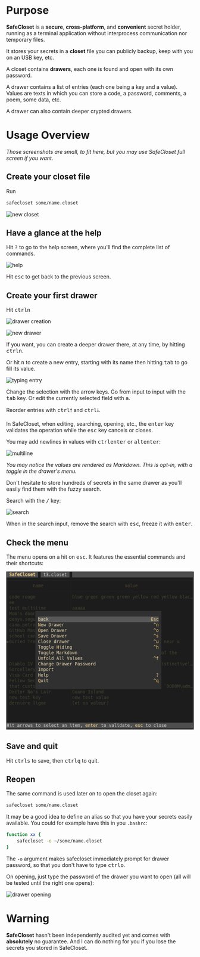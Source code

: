 
# Purpose

**SafeCloset** is a **secure**, **cross-platform**, and **convenient** secret holder, running as a terminal application without interprocess communication nor temporary files.

It stores your secrets in a **closet** file you can publicly backup, keep with you on an USB key, etc.

A closet contains **drawers**, each one is found and open with its own password.

A drawer contains a list of entries (each one being a key and a value).
Values are texts in which you can store a code, a password, comments, a poem, some data, etc.

A drawer can also contain deeper crypted drawers.

# Usage Overview

*Those screenshots are small, to fit here, but you may use SafeCloset full screen if you want.*

## Create your closet file

Run

```bash
safecloset some/name.closet
```

![new closet](img/new-closet.png)

## Have a glance at the help

Hit <kbd>?</kbd> to go to the help screen, where you'll find the complete list of commands.

![help](img/help.png)

Hit <kbd>esc</kbd> to get back to the previous screen.

## Create your first drawer

Hit <kbd>ctrl</kbd><kbd>n</kbd>

![drawer creation](img/drawer-creation.png)

![new drawer](img/new-drawer.png)

If you want, you can create a deeper drawer there, at any time, by hitting <kbd>ctrl</kbd><kbd>n</kbd>.

Or hit <kbd>n</kbd> to create a new entry, starting with its name then hitting <kbd>tab</kbd> to go fill its value.

![typing entry](img/typing-entry.png)

Change the selection with the arrow keys.
Go from input to input with the <kbd>tab</kbd> key. Or edit the currently selected field with <kbd>a</kbd>.

Reorder entries with <kbd>ctrl</kbd><kbd>🠕</kbd> and <kbd>ctrl</kbd><kbd>🠗</kbd>.

In SafeCloset, when editing, searching, opening, etc., the <kbd>enter</kbd> key validates the operation while the <kbd>esc</kbd> key cancels or closes.

You may add newlines in values with <kbd>ctrl</kbd><kbd>enter</kbd> or <kbd>alt</kbd><kbd>enter</kbd>:

![multiline](img/multiline.png)

*You may notice the values are rendered as Markdown. This is opt-in, with a toggle in the drawer's menu.*

Don't hesitate to store hundreds of secrets in the same drawer as you'll easily find them with the fuzzy search.

Search with the <kbd>/</kbd> key:

![search](img/search.png)

When in the search input, remove the search with <kbd>esc</kbd>, freeze it with <kbd>enter</kbd>.

## Check the menu

The menu opens on a hit on <kbd>esc</kbd>. It features the essential commands and their shortcuts:

![menu](img/menu.png)

## Save and quit

Hit <kbd>ctrl</kbd><kbd>s</kbd> to save, then <kbd>ctrl</kbd><kbd>q</kbd> to quit.

## Reopen

The same command is used later on to open the closet again:

```bash
safecloset some/name.closet
```

It may be a good idea to define an alias so that you have your secrets easily available.
You could for example have this in you `.bashrc`:

```bash
function xx {
	safecloset -o ~/some/name.closet
}
```

The `-o` argument makes safecloset immediately prompt for drawer password, so that you don't have to type <kbd>ctrl</kbd><kbd>o</kbd>.

On opening, just type the password of the drawer you want to open (all will be tested until the right one opens):

![drawer opening](img/drawer-opening.png)

# Warning

**SafeCloset** hasn't been independently audited yet and comes with **absolutely** no guarantee.
And I can do nothing for you if you lose the secrets you stored in SafeCloset.

